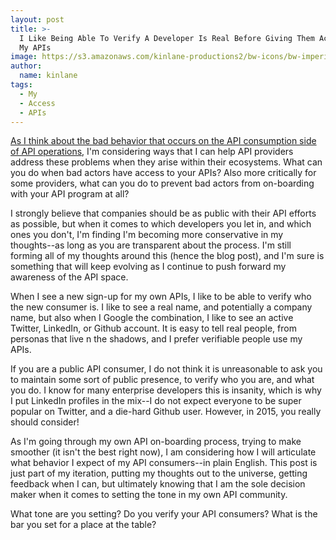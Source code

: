```yaml
---
layout: post
title: >-
  I Like Being Able To Verify A Developer Is Real Before Giving Them Access to
  My APIs
image: https://s3.amazonaws.com/kinlane-productions2/bw-icons/bw-imperial-droid.png
author:
  name: kinlane
tags:
  - My
  - Access
  - APIs
---
```

[As I think about the bad behavior that occurs on the API consumption side of API operations](http://apievangelist.com/2015/11/29/the-bad-actors-on-both-sides-of-the-api-fence/), I'm considering ways that I can help API providers address these problems when they arise within their ecosystems. What can you do when bad actors have access to your APIs? Also more critically for some providers, what can you do to prevent bad actors from on-boarding with your API program at all?

I strongly believe that companies should be as public with their API efforts as possible, but when it comes to which developers you let in, and which ones you don't, I'm finding I'm becoming more conservative in my thoughts--as long as you are transparent about the process. I'm still forming all of my thoughts around this (hence the blog post), and I'm sure is something that will keep evolving as I continue to push forward my awareness of the API space.

When I see a new sign-up for my own APIs, I like to be able to verify who the new consumer is. I like to see a real name, and potentially a company name, but also when I Google the combination, I like to see an active Twitter, LinkedIn, or Github account. It is easy to tell real people, from personas that live n the shadows, and I prefer verifiable people use my APIs.

If you are a public API consumer, I do not think it is unreasonable to ask you to maintain some sort of public presence, to verify who you are, and what you do. I know for many enterprise developers this is insanity, which is why I put LinkedIn profiles in the mix--I do not expect everyone to be super popular on Twitter, and a die-hard Github user. However, in 2015, you really should consider!

As I'm going through my own API on-boarding process, trying to make smoother (it isn't the best right now), I am considering how I will articulate what behavior I expect of my API consumers--in plain English. This post is just part of my iteration, putting my thoughts out to the universe, getting feedback when I can, but ultimately knowing that I am the sole decision maker when it comes to setting the tone in my own API community.

What tone are you setting? Do you verify your API consumers? What is the bar you set for a place at the table?